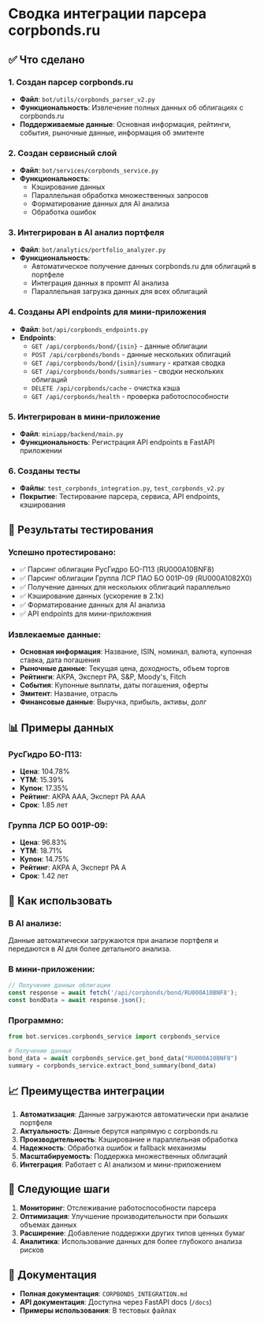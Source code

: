 # Сводка интеграции парсера corpbonds.ru

## ✅ Что сделано

### 1. Создан парсер corpbonds.ru
- **Файл**: `bot/utils/corpbonds_parser_v2.py`
- **Функциональность**: Извлечение полных данных об облигациях с corpbonds.ru
- **Поддерживаемые данные**: Основная информация, рейтинги, события, рыночные данные, информация об эмитенте

### 2. Создан сервисный слой
- **Файл**: `bot/services/corpbonds_service.py`
- **Функциональность**: 
  - Кэширование данных
  - Параллельная обработка множественных запросов
  - Форматирование данных для AI анализа
  - Обработка ошибок

### 3. Интегрирован в AI анализ портфеля
- **Файл**: `bot/analytics/portfolio_analyzer.py`
- **Функциональность**: 
  - Автоматическое получение данных corpbonds.ru для облигаций в портфеле
  - Интеграция данных в промпт AI анализа
  - Параллельная загрузка данных для всех облигаций

### 4. Созданы API endpoints для мини-приложения
- **Файл**: `bot/api/corpbonds_endpoints.py`
- **Endpoints**:
  - `GET /api/corpbonds/bond/{isin}` - данные облигации
  - `POST /api/corpbonds/bonds` - данные нескольких облигаций
  - `GET /api/corpbonds/bond/{isin}/summary` - краткая сводка
  - `GET /api/corpbonds/bonds/summaries` - сводки нескольких облигаций
  - `DELETE /api/corpbonds/cache` - очистка кэша
  - `GET /api/corpbonds/health` - проверка работоспособности

### 5. Интегрирован в мини-приложение
- **Файл**: `miniapp/backend/main.py`
- **Функциональность**: Регистрация API endpoints в FastAPI приложении

### 6. Созданы тесты
- **Файлы**: `test_corpbonds_integration.py`, `test_corpbonds_v2.py`
- **Покрытие**: Тестирование парсера, сервиса, API endpoints, кэширования

## 🚀 Результаты тестирования

### Успешно протестировано:
- ✅ Парсинг облигации РусГидро БО-П13 (RU000A10BNF8)
- ✅ Парсинг облигации Группа ЛСР ПАО БО 001Р-09 (RU000A1082X0)
- ✅ Получение данных для нескольких облигаций параллельно
- ✅ Кэширование данных (ускорение в 2.1x)
- ✅ Форматирование данных для AI анализа
- ✅ API endpoints для мини-приложения

### Извлекаемые данные:
- **Основная информация**: Название, ISIN, номинал, валюта, купонная ставка, дата погашения
- **Рыночные данные**: Текущая цена, доходность, объем торгов
- **Рейтинги**: АКРА, Эксперт РА, S&P, Moody's, Fitch
- **События**: Купонные выплаты, даты погашения, оферты
- **Эмитент**: Название, отрасль
- **Финансовые данные**: Выручка, прибыль, активы, долг

## 📊 Примеры данных

### РусГидро БО-П13:
- **Цена**: 104.78%
- **YTM**: 15.39%
- **Купон**: 17.35%
- **Рейтинг**: АКРА AAA, Эксперт РА AAA
- **Срок**: 1.85 лет

### Группа ЛСР БО 001Р-09:
- **Цена**: 96.83%
- **YTM**: 18.71%
- **Купон**: 14.75%
- **Рейтинг**: АКРА A, Эксперт РА A
- **Срок**: 1.42 лет

## 🔧 Как использовать

### В AI анализе:
Данные автоматически загружаются при анализе портфеля и передаются в AI для более детального анализа.

### В мини-приложении:
```javascript
// Получение данных облигации
const response = await fetch('/api/corpbonds/bond/RU000A10BNF8');
const bondData = await response.json();
```

### Программно:
```python
from bot.services.corpbonds_service import corpbonds_service

# Получение данных
bond_data = await corpbonds_service.get_bond_data("RU000A10BNF8")
summary = corpbonds_service.extract_bond_summary(bond_data)
```

## 📈 Преимущества интеграции

1. **Автоматизация**: Данные загружаются автоматически при анализе портфеля
2. **Актуальность**: Данные берутся напрямую с corpbonds.ru
3. **Производительность**: Кэширование и параллельная обработка
4. **Надежность**: Обработка ошибок и fallback механизмы
5. **Масштабируемость**: Поддержка множественных облигаций
6. **Интеграция**: Работает с AI анализом и мини-приложением

## 🎯 Следующие шаги

1. **Мониторинг**: Отслеживание работоспособности парсера
2. **Оптимизация**: Улучшение производительности при больших объемах данных
3. **Расширение**: Добавление поддержки других типов ценных бумаг
4. **Аналитика**: Использование данных для более глубокого анализа рисков

## 📝 Документация

- **Полная документация**: `CORPBONDS_INTEGRATION.md`
- **API документация**: Доступна через FastAPI docs (`/docs`)
- **Примеры использования**: В тестовых файлах
